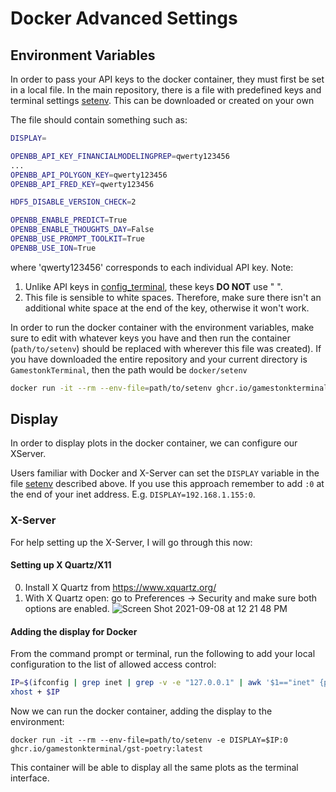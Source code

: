 # Docker Advanced Settings

## Environment Variables

In order to pass your API keys to the docker container, they must first be set in a local file. In the main repository,
there is a file with predefined keys and terminal settings [setenv](/docker/setenv). This can be downloaded or created
on your own

The file should contain something such as:

```bash
DISPLAY=

OPENBB_API_KEY_FINANCIALMODELINGPREP=qwerty123456
...
OPENBB_API_POLYGON_KEY=qwerty123456
OPENBB_API_FRED_KEY=qwerty123456

HDF5_DISABLE_VERSION_CHECK=2

OPENBB_ENABLE_PREDICT=True
OPENBB_ENABLE_THOUGHTS_DAY=False
OPENBB_USE_PROMPT_TOOLKIT=True
OPENBB_USE_ION=True
```

where 'qwerty123456' corresponds to each individual API key. Note:

1. Unlike API keys in [config_terminal](/openbb_terminal/config_terminal.py), these keys **DO NOT** use " ".
2. This file is sensible to white spaces. Therefore, make sure there isn't an additional white space at the end of the
   key, otherwise it won't work.

In order to run the docker container with the environment variables, make sure to edit with whatever keys you have and
then run the container (`path/to/setenv`) should be replaced with wherever this file was created). If you have
downloaded the entire repository and your current directory is `GamestonkTerminal`, then the path would be `docker/setenv`

```bash
docker run -it --rm --env-file=path/to/setenv ghcr.io/gamestonkterminal/gst-poetry:latest
```

## Display

In order to display plots in the docker container, we can configure our XServer.

Users familiar with Docker and X-Server can set the `DISPLAY` variable in the file [setenv](/docker/setenv) described
above. If you use this approach remember to add `:0` at the end of your inet address. E.g. `DISPLAY=192.168.1.155:0`.

### X-Server

For help setting up the X-Server, I will go through this now:

#### Setting up X Quartz/X11

0. Install X Quartz from <https://www.xquartz.org/>
1. With X Quartz open: go to Preferences -> Security and make sure both options are enabled.
   ![Screen Shot 2021-09-08 at 12 21 48 PM](https://user-images.githubusercontent.com/18151143/132548605-235d774b-9aa6-4a45-afcf-58fb775d376a.png)

#### Adding the display for Docker

From the command prompt or terminal, run the following to add your local configuration to the list of allowed access control:

```bash
IP=$(ifconfig | grep inet | grep -v -e "127.0.0.1" | awk '$1=="inet" {print $2}')
xhost + $IP
```

Now we can run the docker container, adding the display to the environment:

```bach
docker run -it --rm --env-file=path/to/setenv -e DISPLAY=$IP:0 ghcr.io/gamestonkterminal/gst-poetry:latest
```

This container will be able to display all the same plots as the terminal interface.
